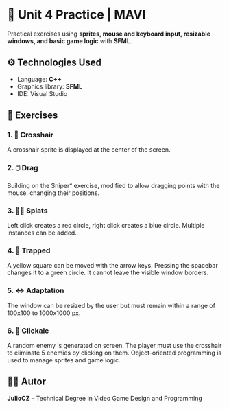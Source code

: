 # 🎯 Unit 4 Practice | MAVI

Practical exercises using **sprites, mouse and keyboard input, resizable windows, and basic game logic** with **SFML**. 

## ⚙️ Technologies Used

- Language: **C++**
- Graphics library: **SFML**
- IDE: Visual Studio

## 🧪 Exercises

### 1. 🎯 Crosshair
A crosshair sprite is displayed at the center of the screen.

### 2. 🖱️ Drag
Building on the Sniper⁴ exercise, modified to allow dragging points with the mouse, changing their positions.

### 3. 🔴🔵 Splats
Left click creates a red circle, right click creates a blue circle. Multiple instances can be added.

### 4. 🚀 Trapped
A yellow square can be moved with the arrow keys. Pressing the spacebar changes it to a green circle. It cannot leave the visible window borders.

### 5. ↔️  Adaptation
The window can be resized by the user but must remain within a range of 100x100 to 1000x1000 px.

### 6. 👾 Clickale
A random enemy is generated on screen. The player must use the crosshair to eliminate 5 enemies by clicking on them. Object-oriented programming is used to manage sprites and game logic.

## 👨‍💻 Autor

**JulioCZ** – Technical Degree in Video Game Design and Programming
